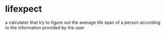 # lifexpect
a calculator that try to figure out the average life span of a person according to the information provided by the user
